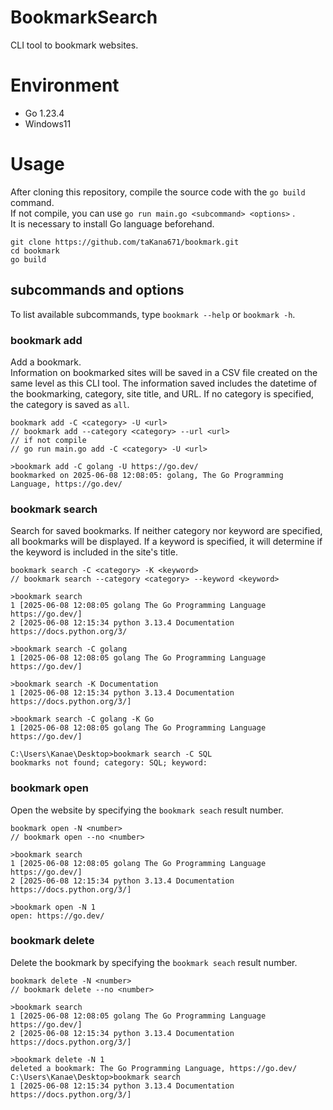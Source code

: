 # BookmarkSearch

CLI tool to bookmark websites.

# Environment

* Go 1.23.4
* Windows11

# Usage

After cloning this repository, compile the source code with the `go build` command.  
If not compile, you can use `go run main.go <subcommand> <options>` .  
It is necessary to install Go language beforehand.

```
git clone https://github.com/taKana671/bookmark.git
cd bookmark
go build
```
## subcommands and options

To list available subcommands, type `bookmark --help` or `bookmark -h`.

### bookmark add

Add a bookmark.  
Information on bookmarked sites will be saved in a CSV file created on the same level as this CLI tool.
The information saved includes the datetime of the bookmarking, category, site title, and URL.
If no category is specified, the category is saved as `all`.

```
bookmark add -C <category> -U <url>
// bookmark add --category <category> --url <url>
// if not compile
// go run main.go add -C <category> -U <url>

>bookmark add -C golang -U https://go.dev/
bookmarked on 2025-06-08 12:08:05: golang, The Go Programming Language, https://go.dev/
```
### bookmark search

Search for saved bookmarks.
If neither category nor keyword are specified, all bookmarks will be displayed.
If a keyword is specified, it will determine if the keyword is included in the site's title.

```
bookmark search -C <category> -K <keyword>
// bookmark search --category <category> --keyword <keyword>

>bookmark search
1 [2025-06-08 12:08:05 golang The Go Programming Language https://go.dev/]
2 [2025-06-08 12:15:34 python 3.13.4 Documentation https://docs.python.org/3/

>bookmark search -C golang
1 [2025-06-08 12:08:05 golang The Go Programming Language https://go.dev/]

>bookmark search -K Documentation
1 [2025-06-08 12:15:34 python 3.13.4 Documentation https://docs.python.org/3/]

>bookmark search -C golang -K Go
1 [2025-06-08 12:08:05 golang The Go Programming Language https://go.dev/]

C:\Users\Kanae\Desktop>bookmark search -C SQL
bookmarks not found; category: SQL; keyword:
```

### bookmark open

Open the website by specifying the `bookmark seach` result number.

```
bookmark open -N <number>
// bookmark open --no <number>

>bookmark search
1 [2025-06-08 12:08:05 golang The Go Programming Language https://go.dev/]
2 [2025-06-08 12:15:34 python 3.13.4 Documentation https://docs.python.org/3/]

>bookmark open -N 1
open: https://go.dev/
```

### bookmark delete

Delete the bookmark by specifying the `bookmark seach` result number.

```
bookmark delete -N <number>
// bookmark delete --no <number>

>bookmark search
1 [2025-06-08 12:08:05 golang The Go Programming Language https://go.dev/]
2 [2025-06-08 12:15:34 python 3.13.4 Documentation https://docs.python.org/3/]

>bookmark delete -N 1
deleted a bookmark: The Go Programming Language, https://go.dev/
C:\Users\Kanae\Desktop>bookmark search
1 [2025-06-08 12:15:34 python 3.13.4 Documentation https://docs.python.org/3/]
```



